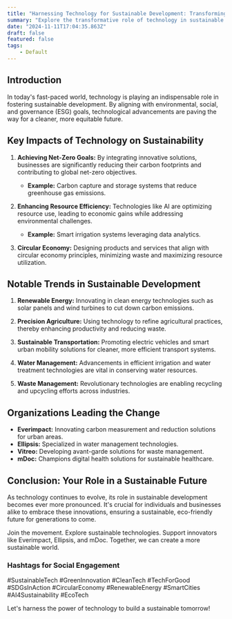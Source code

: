 ```yaml
---
title: "Harnessing Technology for Sustainable Development: Transforming Our Future"
summary: "Explore the transformative role of technology in sustainable development, showcasing key trends, real-life examples, and organizations leading the change."
date: "2024-11-11T17:04:35.863Z"
draft: false
featured: false
tags:
    - Default
---
```


## Introduction

In today's fast-paced world, technology is playing an indispensable role in fostering sustainable development. By aligning with environmental, social, and governance (ESG) goals, technological advancements are paving the way for a cleaner, more equitable future. 

## Key Impacts of Technology on Sustainability

1. **Achieving Net-Zero Goals:** By integrating innovative solutions, businesses are significantly reducing their carbon footprints and contributing to global net-zero objectives.
   - **Example:** Carbon capture and storage systems that reduce greenhouse gas emissions.

2. **Enhancing Resource Efficiency:** Technologies like AI are optimizing resource use, leading to economic gains while addressing environmental challenges.
   - **Example:** Smart irrigation systems leveraging data analytics.

3. **Circular Economy:** Designing products and services that align with circular economy principles, minimizing waste and maximizing resource utilization.

## Notable Trends in Sustainable Development

1. **Renewable Energy:** Innovating in clean energy technologies such as solar panels and wind turbines to cut down carbon emissions.

2. **Precision Agriculture:** Using technology to refine agricultural practices, thereby enhancing productivity and reducing waste.

3. **Sustainable Transportation:** Promoting electric vehicles and smart urban mobility solutions for cleaner, more efficient transport systems.

4. **Water Management:** Advancements in efficient irrigation and water treatment technologies are vital in conserving water resources.

5. **Waste Management:** Revolutionary technologies are enabling recycling and upcycling efforts across industries.

## Organizations Leading the Change

- **Everimpact:** Innovating carbon measurement and reduction solutions for urban areas.
- **Ellipsis:** Specialized in water management technologies.
- **Vitreo:** Developing avant-garde solutions for waste management.
- **mDoc:** Champions digital health solutions for sustainable healthcare.

## Conclusion: Your Role in a Sustainable Future

As technology continues to evolve, its role in sustainable development becomes ever more pronounced. It's crucial for individuals and businesses alike to embrace these innovations, ensuring a sustainable, eco-friendly future for generations to come. 

Join the movement. Explore sustainable technologies. Support innovators like Everimpact, Ellipsis, and mDoc. Together, we can create a more sustainable world.

### Hashtags for Social Engagement

#SustainableTech #GreenInnovation #CleanTech #TechForGood #SDGsInAction #CircularEconomy #RenewableEnergy #SmartCities #AI4Sustainability #EcoTech

Let's harness the power of technology to build a sustainable tomorrow!